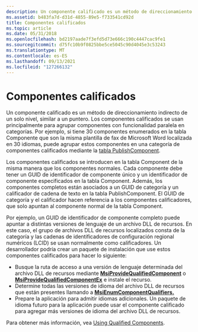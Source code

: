 ```yaml
---
description: Un componente calificado es un método de direccionamiento indirecto de un solo nivel, similar a un puntero.
ms.assetid: b483fa7d-d31d-4855-89e5-f733541cd92d
title: Componentes calificados
ms.topic: article
ms.date: 05/31/2018
ms.openlocfilehash: bd2197aade7f3efd5d73e666c190c4447cac9fe1
ms.sourcegitcommit: d75fc10b9f0825bbe5ce5045c90d4045e3c53243
ms.translationtype: MT
ms.contentlocale: es-ES
ms.lasthandoff: 09/13/2021
ms.locfileid: "127266132"
---
```

# <a name="qualified-components"></a>Componentes calificados

Un componente calificado es un método de direccionamiento indirecto de un solo nivel, similar a un puntero. Los componentes calificados se usan principalmente para agrupar componentes con funcionalidad paralela en categorías. Por ejemplo, si tiene 30 [](component-table.md) componentes enumerados en la tabla Componente que son la misma plantilla de fax de Microsoft Word localizada en 30 idiomas, puede agrupar estos componentes en una categoría de componentes calificados mediante la [tabla PublishComponent](publishcomponent-table.md).

Los componentes calificados se introducen en la tabla Component de la misma manera que los componentes normales. Cada componente debe tener un GUID de identificador de componente único y un identificador de componente especificados en la tabla Component. Además, los componentes completos están asociados a un GUID de categoría y un calificador de cadena de texto en la tabla PublishComponent. El GUID de categoría y el calificador hacen referencia a los componentes calificadores, que solo apuntan al componente normal de la tabla Component.

Por ejemplo, un GUID de identificador de componente completo puede apuntar a distintas versiones de lenguaje de un archivo DLL de recursos. En este caso, el grupo de archivos DLL de recursos localizados consta de la categoría y las cadenas de identificadores de configuración regional numéricos (LCID) se usan normalmente como calificadores. Un desarrollador podría crear un paquete de instalación que use estos componentes calificados para hacer lo siguiente:

-   Busque la ruta de acceso a una versión de lenguaje determinada del archivo DLL de recursos mediante [**MsiProvideQualifiedComponent**](/windows/desktop/api/Msi/nf-msi-msiprovidequalifiedcomponenta) o [**MsiProvideQualifiedComponentEx**](/windows/desktop/api/Msi/nf-msi-msiprovidequalifiedcomponentexa) e instale el recurso.
-   Determine todas las versiones de idioma del archivo DLL de recursos que están presentes llamando a [**MsiEnumComponentQualifiers.**](/windows/desktop/api/Msi/nf-msi-msienumcomponentqualifiersa)
-   Prepare la aplicación para admitir idiomas adicionales. Un paquete de idioma futuro para la aplicación puede usar el componente calificado para agregar más versiones de idioma del archivo DLL de recursos.

Para obtener más información, vea [Using Qualified Components](using-qualified-components.md).

 

 



